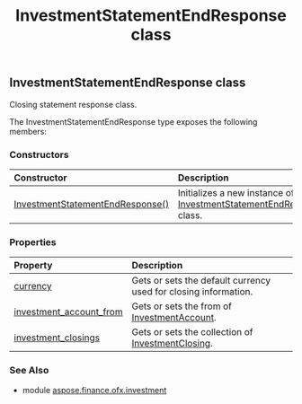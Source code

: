 ﻿---
title: InvestmentStatementEndResponse class
second_title: Aspose.Finance for Python via .NET API References
description: 
type: docs
weight: 410
url: /python-net/aspose.finance.ofx.investment/investmentstatementendresponse/
is_root: false
---

## InvestmentStatementEndResponse class

Closing statement response class.



The InvestmentStatementEndResponse type exposes the following members:

### Constructors
| Constructor | Description |
| :- | :- |
| [InvestmentStatementEndResponse()](/finance/python-net/aspose.finance.ofx.investment/investmentstatementendresponse/__init__/#) | Initializes a new instance of [InvestmentStatementEndResponse](/finance/python-net/aspose.finance.ofx.investment/investmentstatementendresponse) class. |


### Properties
| Property | Description |
| :- | :- |
| [currency](/finance/python-net/aspose.finance.ofx.investment/investmentstatementendresponse/currency) | Gets or sets the default currency used for closing information. |
| [investment_account_from](/finance/python-net/aspose.finance.ofx.investment/investmentstatementendresponse/investment_account_from) | Gets or sets the from of [InvestmentAccount](/finance/python-net/aspose.finance.ofx/investmentaccount). |
| [investment_closings](/finance/python-net/aspose.finance.ofx.investment/investmentstatementendresponse/investment_closings) | Gets or sets the collection of [InvestmentClosing](/finance/python-net/aspose.finance.ofx.investment/investmentclosing). |


### See Also

* module [aspose.finance.ofx.investment](../)

